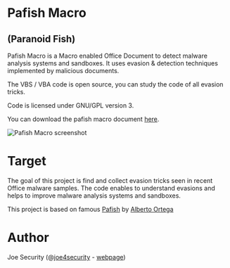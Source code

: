 # Pafish Macro
## (Paranoid Fish)

Pafish Macro is a Macro enabled Office Document to detect malware analysis systems and sandboxes. It uses evasion & detection techniques implemented by malicious documents.

The VBS / VBA code is open source, you can study the code of all evasion tricks.

Code is licensed under GNU/GPL version 3.

You can download the pafish macro document [here](https://github.com/joesecurity/pafishmacro/raw/master/Pafish.docm).

![Pafish Macro screenshot](https://github.com/joesecurity/pafishmacro/blob/master/pafish.png?raw=true)

# Target

The goal of this project is find and collect evasion tricks seen in recent Office malware samples. The code enables to understand evasions and helps to improve malware analysis systems and sandboxes.

This project is based on famous [Pafish](https://github.com/a0rtega/pafish) by [Alberto Ortega](http://aortega.badtrace.com/)

# Author

Joe Security (@[joe4security](https://twitter.com/#!/joe4security) - [webpage](https://www.joesecurity.org))
